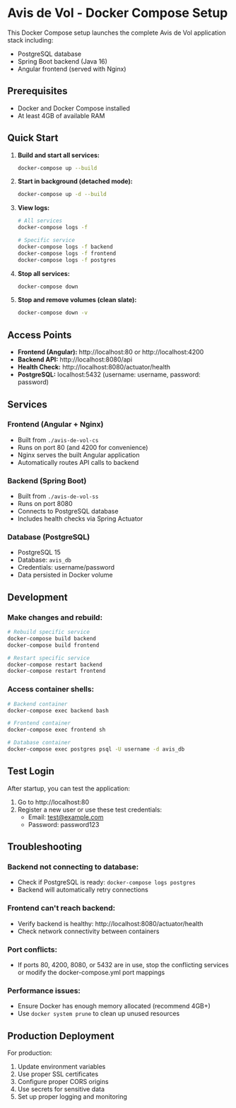 # Avis de Vol - Docker Compose Setup

This Docker Compose setup launches the complete Avis de Vol application stack including:
- PostgreSQL database
- Spring Boot backend (Java 16)
- Angular frontend (served with Nginx)

## Prerequisites

- Docker and Docker Compose installed
- At least 4GB of available RAM

## Quick Start

1. **Build and start all services:**
   ```bash
   docker-compose up --build
   ```

2. **Start in background (detached mode):**
   ```bash
   docker-compose up -d --build
   ```

3. **View logs:**
   ```bash
   # All services
   docker-compose logs -f
   
   # Specific service
   docker-compose logs -f backend
   docker-compose logs -f frontend
   docker-compose logs -f postgres
   ```

4. **Stop all services:**
   ```bash
   docker-compose down
   ```

5. **Stop and remove volumes (clean slate):**
   ```bash
   docker-compose down -v
   ```

## Access Points

- **Frontend (Angular):** http://localhost:80 or http://localhost:4200
- **Backend API:** http://localhost:8080/api
- **Health Check:** http://localhost:8080/actuator/health
- **PostgreSQL:** localhost:5432 (username: username, password: password)

## Services

### Frontend (Angular + Nginx)
- Built from `./avis-de-vol-cs`
- Runs on port 80 (and 4200 for convenience)
- Nginx serves the built Angular application
- Automatically routes API calls to backend

### Backend (Spring Boot)
- Built from `./avis-de-vol-ss`
- Runs on port 8080
- Connects to PostgreSQL database
- Includes health checks via Spring Actuator

### Database (PostgreSQL)
- PostgreSQL 15
- Database: `avis_db`
- Credentials: username/password
- Data persisted in Docker volume

## Development

### Make changes and rebuild:
```bash
# Rebuild specific service
docker-compose build backend
docker-compose build frontend

# Restart specific service
docker-compose restart backend
docker-compose restart frontend
```

### Access container shells:
```bash
# Backend container
docker-compose exec backend bash

# Frontend container
docker-compose exec frontend sh

# Database container
docker-compose exec postgres psql -U username -d avis_db
```

## Test Login

After startup, you can test the application:

1. Go to http://localhost:80
2. Register a new user or use these test credentials:
   - Email: test@example.com
   - Password: password123

## Troubleshooting

### Backend not connecting to database:
- Check if PostgreSQL is ready: `docker-compose logs postgres`
- Backend will automatically retry connections

### Frontend can't reach backend:
- Verify backend is healthy: http://localhost:8080/actuator/health
- Check network connectivity between containers

### Port conflicts:
- If ports 80, 4200, 8080, or 5432 are in use, stop the conflicting services or modify the docker-compose.yml port mappings

### Performance issues:
- Ensure Docker has enough memory allocated (recommend 4GB+)
- Use `docker system prune` to clean up unused resources

## Production Deployment

For production:
1. Update environment variables
2. Use proper SSL certificates
3. Configure proper CORS origins
4. Use secrets for sensitive data
5. Set up proper logging and monitoring
